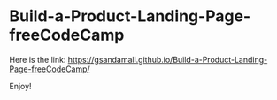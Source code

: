 # Build-a-Product-Landing-Page-freeCodeCamp

Here is the link: https://gsandamali.github.io/Build-a-Product-Landing-Page-freeCodeCamp/

Enjoy!

